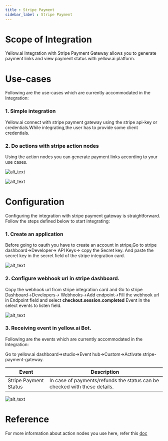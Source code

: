 ```yaml
---
title : Stripe Payment
sidebar_label : Stripe Payment
---
```



# Scope of Integration

Yellow.ai Integration with Stripe Payment Gateway  allows you to generate payment links and view payment status with yellow.ai platform. 


# Use-cases 

Following are the use-cases which are currently accommodated in the Integration:


### 1. Simple integration 
Yellow.ai connect with stripe payment gateway using the stripe api-key or credentials.While integrating,the user has to provide some client credentials.


### 2. Do actions with stripe action nodes

Using the action nodes you can generate payment links according to your use cases.


![alt_text](https://i.imgur.com/IsFwMEI.png"image_tooltip")


![alt_text](https://i.imgur.com/IsFwMEI.png "image_tooltip")

# Configuration

Configuring the integration with stripe payment gateway is straightforward. Follow the steps defined below to start integrating:

### 1. Create an application
Before going to oauth you have to create an account in stripe,Go to stripe dashboard->Developer-> API Keys-> copy the Secret key. And paste the secret key in the secret field of the stripe integration card. 

![alt_text](https://i.imgur.com/spWjBsK.png "image_tooltip")


### 2. Configure webhook url in stripe dashboard.
Copy the webhook url from stripe integration card and Go to stripe Dashboard->Developers-> Webhooks->Add endpoint->Fill the webhook url in Endpoint field and select **checkout.session.completed** Event in the select events to listen field. 
 

![alt_text](https://i.imgur.com/wZkHuwH.png "image_tooltip")


### 3. Receiving event in yellow.ai Bot.
Following are the events which are currently accommodated in the Integration:

Go to yellow.ai dashboard->studio->Event hub->Custom->Activate stripe-payment-gateway.

Event | Description
----- | -----------
Stripe Payment Status | In case of payments/refunds the status can be checked with these details.
 

![alt_text](https://i.imgur.com/X8d0WQR.png "image_tooltip")
 

# Reference

For more information about action nodes you use here, refer this [doc](https://stripe.com/docs/payments/payment-links)
